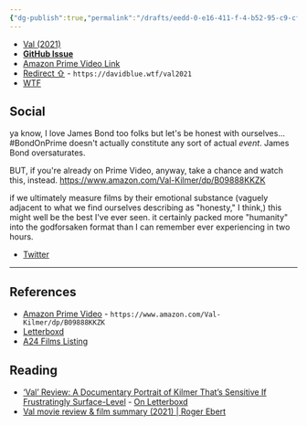 ```yaml
---
{"dg-publish":true,"permalink":"/drafts/eedd-0-e16-411-f-4-b52-95-c9-cf-5366-aad-72-d/","dgHomeLink":true,"dgPassFrontmatter":false}
---
```


- [Val (2021)](drafts://open?uuid=85804431-F569-428D-87BC-6B4FB8C26318)
- [**GitHub Issue**](https://github.com/extratone/bilge/issues/337) 
- [Amazon Prime Video Link](https://www.amazon.com/Val-Kilmer/dp/B09888KKZK)
- [Redirect ⇧](https://davidblue.wtf/val2021) - `https://davidblue.wtf/val2021`  
- [WTF](https://davidblue.wtf/drafts/EEDD0E16-411F-4B52-95C9-CF5366AAD72D.html)


## Social 

ya know, I love James Bond too folks but let's be honest with ourselves... #BondOnPrime doesn't actually constitute any sort of actual *event*. James Bond oversaturates.

BUT, if you're already on Prime Video, anyway, take a chance and watch this, instead. https://www.amazon.com/Val-Kilmer/dp/B09888KKZK

if we ultimately measure films by their emotional substance (vaguely adjacent to what we find ourselves describing as "honesty," I think,) this might well be the best I've ever seen. it certainly packed more "humanity" into the godforsaken format than I can remember ever experiencing in two hours.

- [Twitter](https://twitter.com/NeoYokel/status/1538288878490198016)


---

## References

- [Amazon Prime Video](https://www.amazon.com/Val-Kilmer/dp/B09888KKZK) - `https://www.amazon.com/Val-Kilmer/dp/B09888KKZK`
- [Letterboxd](https://boxd.it/vs5a)
- [A24 Films Listing](https://a24films.com/films/val)

## Reading

- [‘Val’ Review: A Documentary Portrait of Kilmer That’s Sensitive If Frustratingly Surface-Level](https://www.indiewire.com/2021/07/val-review-documentary-1234653317/) - [On Letterboxd](https://boxd.it/213W3X)
- [Val movie review & film summary (2021) | Roger Ebert](https://www.rogerebert.com/reviews/val-movie-review-2021)	